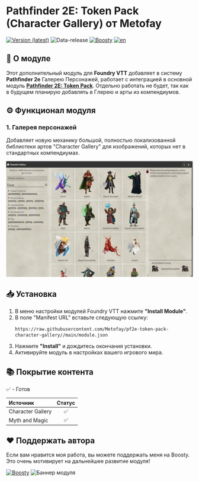 # Pathfinder 2E: Token Pack (Character Gallery) от Metofay

[![Version (latest)](https://img.shields.io/github/v/release/Metofay/pf2e-token-pack-character-gallery)](https://github.com/Metofay/pf2e-token-pack-character-gallery/releases/latest)
![Data-release](https://img.shields.io/github/release-date/Metofay/pf2e-token-pack-character-gallery)
[![Boosty](https://img.shields.io/badge/Boosty-Metofay?logo=boosty&color=%23FFFFFF)](https://boosty.to/metofay)
[![en](https://img.shields.io/badge/lang-en-red.svg)](https://github.com/Metofay/pf2e-token-pack-character-gallery/blob/master/README-en.md)


## 🐲 О модуле

Этот дополнительный модуль для **Foundry VTT** добавляет в систему **Pathfinder 2e** Галерею Персонажей, работает с интеграцией в основной модуль [**Pathfinder 2E: Token Pack**](https://github.com/Metofay/pf2e-token-pack). Отдельно работать не будет, так как в будущем планирую добавлять в Глерею и арты из компендиумов.

## ⚙️ Функционал модуля

### 1. Галерея персонажей
Добавляет новую механику большой, полностью локализованной библиотеки артов "Character Gallery" для изображений, которых нет в стандартных компендиумах.

![Галерея персонажей](./assets/character-gallery.png)

## 📥 Установка

1.  В меню настройки модулей Foundry VTT нажмите **"Install Module"**.
2.  В поле "Manifest URL" вставьте следующую ссылку:
    ```
    https://raw.githubusercontent.com/Metofay/pf2e-token-pack-character-gallery//main/module.json
    ```
3.  Нажмите **"Install"** и дождитесь окончания установки.
4.  Активируйте модуль в настройках вашего игрового мира.

## 📚 Покрытие контента

✅ - Готов

| Источник | Статус |
| :--- | :---: |
| Character Gallery | ✅ |
| Myth and Magic | ✅ |

## ❤️ Поддержать автора

Если вам нравится моя работа, вы можете поддержать меня на Boosty. Это очень мотивирует на дальнейшее развитие модуля!

[![Boosty](https://img.shields.io/badge/Поддержать%20на%20Boosty-Metofay?logo=boosty&color=%23FFFFFF)](https://boosty.to/metofay)
![Баннер модуля](./assets/metofay.png)
